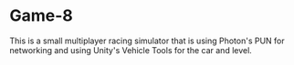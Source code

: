 # Game-8

This is a small multiplayer racing simulator that is using Photon's PUN for networking and using Unity's Vehicle Tools for the car and level.
